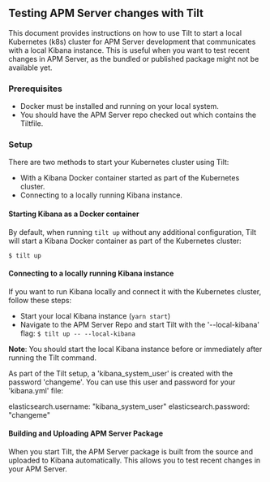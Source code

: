 ## Testing APM Server changes with Tilt

This document provides instructions on how to use Tilt to start a local Kubernetes (k8s) cluster for APM Server development that communicates with a local Kibana instance. This is useful when you want to test recent changes in APM Server, as the bundled or published package might not be available yet.

### Prerequisites

- Docker must be installed and running on your local system.
- You should have the APM Server repo checked out which contains the Tiltfile.

### Setup

There are two methods to start your Kubernetes cluster using Tilt:

- With a Kibana Docker container started as part of the Kubernetes cluster.
- Connecting to a locally running Kibana instance.

#### Starting Kibana as a Docker container

By default, when running `tilt up` without any additional configuration, Tilt will start a Kibana Docker container as part of the Kubernetes cluster:

`$ tilt up`

#### Connecting to a locally running Kibana instance

If you want to run Kibana locally and connect it with the Kubernetes cluster, follow these steps:

- Start your local Kibana instance (`yarn start`)
- Navigate to the APM Server Repo and start Tilt with the '--local-kibana' flag: `$ tilt up -- --local-kibana`

**Note**: You should start the local Kibana instance before or immediately after running the Tilt command.

As part of the Tilt setup, a 'kibana_system_user' is created with the password 'changeme'. You can use this user and password for your 'kibana.yml' file:

elasticsearch.username: "kibana_system_user"
elasticsearch.password: "changeme"

#### Building and Uploading APM Server Package

When you start Tilt, the APM Server package is built from the source and uploaded to Kibana automatically. This allows you to test recent changes in your APM Server.

